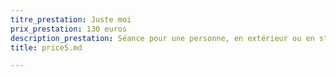 ```yaml
---
titre_prestation: Juste moi
prix_prestation: 130 euros
description_prestation: Séance pour une personne, en extérieur ou en studio.
title: price5.md

---
```

